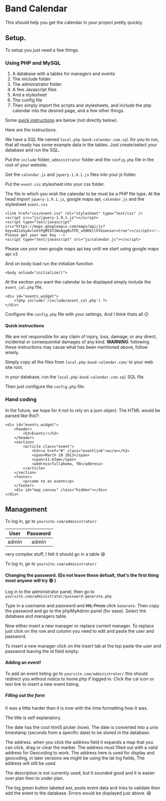 Band Calendar
=============

This should help you get the calendar in your project pretty quickly.

## Setup.
To setup you just need a few things.

### Using PHP and MySQL

1. A database with a tables for managers and events 
2. The inlclude folder
3. The administrator folder
4. A few Javascript files
5. And a stylesheet
6. The config file
7. Then simply import the scripts and stylesheets, and include the php calendar into the desired page, and a few other things.

Some [quick instructions](#quick-instructions) are below (not directly below).

Here are the instructions.

We have a SQL file named `local.php-band-calendar.com.sql` for you to run, that all ready has some example data in the tables. Just create/select your database and run the SQL.

Put the `include` folder, `administrator` folder and the `config.php` file in the root of your website.

Get the `calendar.js` and `jquery-1.9.1.js` files into your js folder.

Put the `event.css` stylesheet into your css folder.

The file in which you wish the calendar to be must be a PHP file type. At the head import `jquery-1.9.1.js`, google maps api, `calendar.js` and the stylesheet `event.css`

	<link href="css/event.css" rel="stylesheet" type="text/css" />
	<script src="js/jquery-1.9.1.js"></script>
	<script type="text/javascript" src="https://maps.googleapis.com/maps/api/js?key=AIzaSyAvloktPgM55YJWxAggRuTFD_vO9HkllhY&sensor=true"></script><!-- Please get your own key -->
	<script type="text/javascript" src="js/calendar.js"></script>

Please use your own google maps api key until we start using google maps api v3

And on body load run the initialize function
		
	<body onload="initialize()">

At the section you want the calendar to be displayed simply include the `event_cal.php` file.

	<div id="events_widget">
		<?php include('/include/event_cal.php') ?>
	</div>

Configure the `config.php` file with your settings.
And I think thats all :confused:


#### <a id="quick-instructions"></a>Quick instructions

We are not responsible for any claim of injury, loss, damage, or any direct, incidental or consequential damages of any kind. **WARNING**: following these instructions may cause what has been mentioned above, follow wisely.

Simply copy all the files from `local.php-band-calendar.com/` to your web site root.

in your database, run the `local.php-band-calendar.com.sql` SQL file.

Then just configure the `config.php` file.


### Hand coding
In the future, we hope for it not to rely on a json object. The HTML would be parsed like this?:

	<div id="events_widget">
	    <header>
			<h3>Events!</h3>
		</header>
		<section>
			<article class="event">
				<h3><a href="#" class="eventlink">a</a></h3>
				<span>March 18 2013</span>
				<span>11:43am</span>
				<address>Tullahoma, TN</address>
			</article>
		</section>
		<footer>
			<p>come to an event</p>
		</footer>
		<div id="map_canvas" class="hidden"></div>
	</div>

## Management

To log in, go to `yoursite.com/administrator/`

| User          | Password      |
| ------------- |:-------------:|
| admin         | admin         |

very complex stuff, I felt it should go in a table :smile:

To log in, go to `yoursite.com/administrator/`

#### Changing the password. (Do not leave these defualt, that's the first thing most anyone will try :smile: )

Log in to the administrator panel, then go to `yoursite.com/administrator/password-generate.php`

Type in a username and password and ~~Hit, Press~~ click `Generate`. Then copy the password and go to the phpMyAdmin panel (for ease). Select the database and managers table. 

Now either insert a new manager or replace current manager. To replace just click on the row and column you need to edit and paste the user and password.

To insert a new manager click on the insert tab at the top paste the user and password leaving the id field empty.

#### Adding an event!

To add an event listing go to `yoursite.com/administrator/` this should redirect you without notice to home.php if logged in. Click the cal icon or text link to insert a new event listing.

##### Filling out the form

It was a little harder than it is now with the time formatting how it was.

The title is self explanatory.

The date has the cool html5 picker (now). The date is converted into a unix timestamp (seconds from a specific date) to be stored in the database.

The address. when you click the address field it expands a map that you can click, drag or clear the marker. The address must filled out with a valid address for Geocoding to work. The address here is used for display and geocoding, in later versions we might be using the lat lng fields, The address will still be used.

The description is not currently used, but it sounded good and it is easier over plan then to under plan.

The big green button labeled `Add`, posts event data and tries to validate then add the event to the database. Errors would be displayed just above. :smile:
